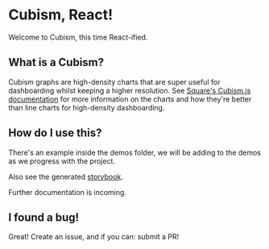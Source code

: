# Cubism, React!
Welcome to Cubism, this time React-ified.

## What is a Cubism?
Cubism graphs are high-density charts that are super useful for dashboarding whilst keeping a higher resolution.
See [Square's Cubism.js documentation](https://square.github.io/cubism/) for more information on the charts and how they're better than line charts for high-density dashboarding.

## How do I use this?
There's an example inside the demos folder, we will be adding to the demos as we progress with the project.

Also see the generated [storybook](gen/storybook/).

Further documentation is incoming.

## I found a bug!
Great! Create an issue, and if you can: submit a PR!
